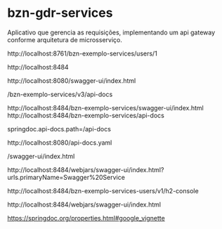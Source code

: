 # bzn-gdr-services
 Aplicativo que gerencia as requisições, implementando um api gateway conforme arquitetura de microsserviço.


http://localhost:8761/bzn-exemplo-services/users/1

http://localhost:8484

http://localhost:8080/swagger-ui/index.html

/bzn-exemplo-services/v3/api-docs

http://localhost:8484/bzn-exemplo-services/swagger-ui/index.html
http://localhost:8484/bzn-exemplo-services/api-docs

springdoc.api-docs.path=/api-docs

http://localhost:8080/api-docs.yaml

/swagger-ui/index.html

http://localhost:8484/webjars/swagger-ui/index.html?urls.primaryName=Swagger%20Service

http://localhost:8484/bzn-exemplo-services-users/v1/h2-console

http://localhost:8484/webjars/swagger-ui/index.html

https://springdoc.org/properties.html#google_vignette